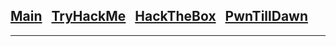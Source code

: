 <h2 class="mume-header" id="mainindexhtml-nbspnbsp-contactcontacthtml"><a
href="../index.html">Main</a>&#xA0;&#xA0;&#xA0;<a 
href="./Post/TryHackMe/index.html">TryHackMe</a>&#xA0;&#xA0;&#xA0;<a
href="./Post/HackTheBox/index.html">HackTheBox</a>&#xA0;&#xA0;&#xA0;<a
href="./Post/PwnTillDawn/index.html">PwnTillDawn</a>&#xA0;&#xA0;&#xA0;</h2>
<hr>


